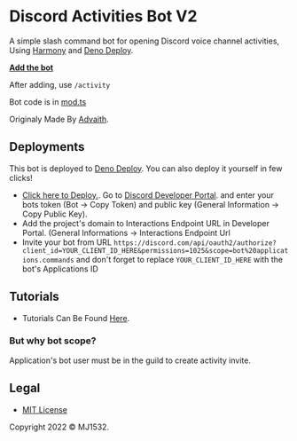 # Discord Activities Bot V2
A simple slash command bot for opening Discord voice channel activities, Using [Harmony](https://github.com/harmonyland/harmony) and [Deno Deploy](https://deno.com/deploy).

**[Add the bot](https://discord.com/api/oauth2/authorize?client_id=911590387859226645&permissions=1025&scope=applications.commands%20bot)**  

After adding, use `/activity`

Bot code is in [mod.ts](https://github.com/MJ1532/ActivitiesBots/blob/main/mod.ts)

Originaly Made By [Advaith](https://github.com/advaith1/Activities).

## Deployments
This bot is deployed to [Deno Deploy](https://deno.com/deploy). You can also deploy it yourself in few clicks!

- [Click here to Deploy.](https://dash.deno.com/new?url=https://raw.githubusercontent.com/MJ1532/ActivitiesBots/main/mod.ts&env=TOKEN,PUBLIC_KEY). Go to [Discord Developer Portal](https://discord.com/developers/applications). and enter your bots token (Bot -> Copy Token) and public key (General Information -> Copy Public Key).
- Add the project's domain to Interactions Endpoint URL in Developer Portal. (General Informations -> Interactions Endpoint Url
- Invite your bot from URL `https://discord.com/api/oauth2/authorize?client_id=YOUR_CLIENT_ID_HERE&permissions=1025&scope=bot%20applications.commands` and don't forget to replace `YOUR_CLIENT_ID_HERE` with the bot's Applications ID

## Tutorials
- Tutorials Can Be Found [Here](https://youtu.be/CyTwfTmF0O0).

### But why bot scope?

Application's bot user must be in the guild to create activity invite.

## Legal

- [MIT License](https://github.com/MJ1532/ActivitiesBots/blob/main/LICENSE)

Copyright 2022 © MJ1532.
